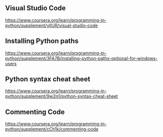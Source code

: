## Visual Studio Code

https://www.coursera.org/learn/programming-in-python/supplement/yIlUR/visual-studio-code

## Installing Python paths

https://www.coursera.org/learn/programming-in-python/supplement/3FA7B/installing-python-paths-optional-for-windows-users

## Python syntax cheat sheet

https://www.coursera.org/learn/programming-in-python/supplement/9w2n1/python-syntax-cheat-sheet

## Commenting Code

https://www.coursera.org/learn/programming-in-python/supplement/cCh1k/commenting-code
